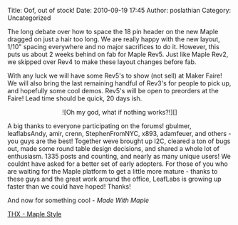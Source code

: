 Title: Oof, out of stock! 
Date: 2010-09-19 17:45
Author: poslathian
Category: Uncategorized

The long debate over how to space the 18 pin header on the new Maple
dragged on just a hair too long. We are really happy with the new
layout, 1/10" spacing everywhere and no major sacrifices to do it.
However, this puts us about 2 weeks behind on fab for Maple Rev5. Just
like Maple Rev2, we skipped over Rev4 to make these layout changes
before fab.

With any luck we will have some Rev5's to show (not sell) at Maker
Faire! We will also bring the last remaining handful of Rev3's for
people to pick up, and hopefully some cool demos. Rev5's will be open to
preorders at the Faire! Lead time should be quick, 20 days ish.

<center>
![Oh my god, what if nothing works?!][]
</center>

A big thanks to everyone participating on the forums! gbulmer,
leaflabsAndy, amir, crenn, StephenFromNYC, x893, adamfeuer, and others -
you guys are the best! Together weve brought up I2C, cleared a ton of
bugs out, made some round table design decisions, and shared a whole lot
of enthusiasm. 1335 posts and counting, and nearly as many unique users!
We couldnt have asked for a better set of early adopters. For those of
you who are waiting for the Maple platform to get a little more mature -
thanks to these guys and the great work around the office, LeafLabs is
growing up faster than we could have hoped! Thanks!

And now for something cool - *Made With Maple*

[THX - Maple Style][]

  [Oh my god, what if nothing works?!]: http://leaflabs.com/wp-content/uploads/2010/09/6daysToMaker-300x225.jpg
  [THX - Maple Style]: http://leaflabs.com/wp-content/uploads/2010/09/Maple_Deep_Note.wav
